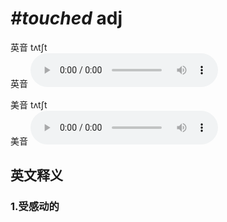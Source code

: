 # ***\#touched*** adj
英音 tʌtʃt  
英音
<audio src="./media/touched1_AAC.aac" controls="controls"></audio>

美音 tʌtʃt  
美音
<audio src="./media/touched2_AAC.aac" controls="controls"></audio>



  

英文释义
---
### 1.**受感动的**  


